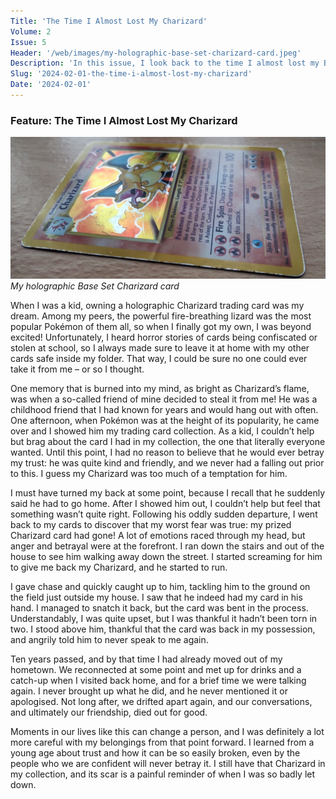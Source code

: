 ```yaml
---
Title: 'The Time I Almost Lost My Charizard'
Volume: 2
Issue: 5
Header: '/web/images/my-holographic-base-set-charizard-card.jpeg'
Description: 'In this issue, I look back to the time I almost lost my Base Set Charizard card. We also have the latest Pokémon news and more from the Johto Times mailbag'
Slug: '2024-02-01-the-time-i-almost-lost-my-charizard'
Date: '2024-02-01'
---
```

### Feature: The Time I Almost Lost My Charizard


[![My holographic Base Set Charizard card](/web/images/my-holographic-base-set-charizard-card.jpeg)](/web/images/my-holographic-base-set-charizard-card.jpeg)*My holographic Base Set Charizard card*



When I was a kid, owning a holographic Charizard trading card was my dream. Among my peers, the powerful fire-breathing lizard was the most popular Pokémon of them all, so when I finally got my own, I was beyond excited! Unfortunately, I heard horror stories of cards being confiscated or stolen at school, so I always made sure to leave it at home with my other cards safe inside my folder. That way, I could be sure no one could ever take it from me – or so I thought.

One memory that is burned into my mind, as bright as Charizard’s flame, was when a so-called friend of mine decided to steal it from me! He was a childhood friend that I had known for years and would hang out with often. One afternoon, when Pokémon was at the height of its popularity, he came over and I showed him my trading card collection. As a kid, I couldn’t help but brag about the card I had in my collection, the one that literally everyone wanted. Until this point, I had no reason to believe that he would ever betray my trust: he was quite kind and friendly, and we never had a falling out prior to this. I guess my Charizard was too much of a temptation for him.

I must have turned my back at some point, because I recall that he suddenly said he had to go home. After I showed him out, I couldn’t help but feel that something wasn’t quite right. Following his oddly sudden departure, I went back to my cards to discover that my worst fear was true: my prized Charizard card had gone! A lot of emotions raced through my head, but anger and betrayal were at the forefront. I ran down the stairs and out of the house to see him walking away down the street. I started screaming for him to give me back my Charizard, and he started to run.

I gave chase and quickly caught up to him, tackling him to the ground on the field just outside my house. I saw that he indeed had my card in his hand. I managed to snatch it back, but the card was bent in the process. Understandably, I was quite upset, but I was thankful it hadn’t been torn in two. I stood above him, thankful that the card was back in my possession, and angrily told him to never speak to me again.

Ten years passed, and by that time I had already moved out of my hometown. We reconnected at some point and met up for drinks and a catch-up when I visited back home, and for a brief time we were talking again. I never brought up what he did, and he never mentioned it or apologised. Not long after, we drifted apart again, and our conversations, and ultimately our friendship, died out for good.

Moments in our lives like this can change a person, and I was definitely a lot more careful with my belongings from that point forward. I learned from a young age about trust and how it can be so easily broken, even by the people who we are confident will never betray it. I still have that Charizard in my collection, and its scar is a painful reminder of when I was so badly let down.